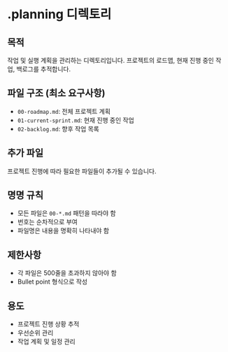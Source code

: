 # .planning 디렉토리

## 목적
작업 및 실행 계획을 관리하는 디렉토리입니다. 프로젝트의 로드맵, 현재 진행 중인 작업, 백로그를 추적합니다.

## 파일 구조 (최소 요구사항)
- `00-roadmap.md`: 전체 프로젝트 계획
- `01-current-sprint.md`: 현재 진행 중인 작업
- `02-backlog.md`: 향후 작업 목록

## 추가 파일
프로젝트 진행에 따라 필요한 파일들이 추가될 수 있습니다.

## 명명 규칙
- 모든 파일은 `00-*.md` 패턴을 따라야 함
- 번호는 순차적으로 부여
- 파일명은 내용을 명확히 나타내야 함

## 제한사항
- 각 파일은 500줄을 초과하지 않아야 함
- Bullet point 형식으로 작성

## 용도
- 프로젝트 진행 상황 추적
- 우선순위 관리
- 작업 계획 및 일정 관리